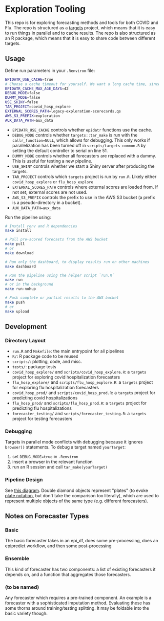 # Exploration Tooling

This repo is for exploring forecasting methods and tools for both COVID and Flu.
The repo is structured as a [targets](https://docs.ropensci.org/targets/) project, which means that it is easy to run things in parallel and to cache results.
The repo is also structured as an R package, which means that it is easy to share code between different targets.

## Usage

Define run parameters in your `.Renviron` file:

```sh
EPIDATR_USE_CACHE=true
# Choose a cache timeout for yourself. We want a long cache time, since we work with historical data.
EPIDATR_CACHE_MAX_AGE_DAYS=42
DEBUG_MODE=false
DUMMY_MODE=false
USE_SHINY=false
TAR_PROJECT=covid_hosp_explore
EXTERNAL_SCORES_PATH=legacy-exploration-scorecards.qs
AWS_S3_PREFIX=exploration
AUX_DATA_PATH=aux_data
```

- `EPIDATR_USE_CACHE` controls whether `epidatr` functions use the cache.
- `DEBUG_MODE` controls whether `targets::tar_make` is run with the `callr_function=NULL`, which allows for debugging. This only works if parallelization has been turned off in `scripts/targets-common.R` by setting the default controller to serial on line 51.
- `DUMMY_MODE` controls whether all forecasters are replaced with a dummy. This is useful for testing a new pipeline.
- `USE_SHINY` controls whether we start a Shiny server after producing the targets.
- `TAR_PROJECT` controls which `targets` project is run by `run.R`. Likely either `covid_hosp_explore` or `flu_hosp_explore`
- `EXTERNAL_SCORES_PATH` controls where external scores are loaded from. If not set, external scores are not used.
- `AWS_S3_PREFIX` controls the prefix to use in the AWS S3 bucket (a prefix is a pseudo-directory in a bucket).
- `AUX_DATA_PATH=aux_data`

Run the pipeline using:

```sh
# Install renv and R dependencies
make install

# Pull pre-scored forecasts from the AWS bucket
make pull
# or
make download

# Run only the dashboard, to display results run on other machines
make dashboard

# Run the pipeline using the helper script `run.R`
make run
# or in the background
make run-nohup

# Push complete or partial results to the AWS bucket
make push
# or
make upload
```

## Development

### Directory Layout

- `run.R` and `Makefile`: the main entrypoint for all pipelines
- `R/`: R package code to be reused
- `scripts/`: plotting, code, and misc.
- `tests/`: package tests
- `covid_hosp_explore/` and `scripts/covid_hosp_explore.R`: a `targets` project for exploring covid hospitalization forecasters
- `flu_hosp_explore/` and `scripts/flu_hosp_explore.R`: a `targets` project for exploring flu hospitalization forecasters
- `covid_hosp_prod/` and `scripts/covid_hosp_prod.R`: a `targets` project for predicting covid hospitalizations
- `flu_hosp_prod/` and `scripts/flu_hosp_prod.R`: a `targets` project for predicting flu hospitalizations
- `forecaster_testing/` and `scripts/forecaster_testing.R`: a `targets` project for testing forecasters

### Debugging

Targets in parallel mode conflicts with debugging because it ignores `browser()` statements. To debug a target named `yourTarget`:

1. set `DEBUG_MODE=true` in `.Renviron`
2. insert a browser in the relevant function
3. run an R session and call `tar_make(yourTarget)`

### Pipeline Design

See [this diagram](https://excalidraw.com/#json=AmMzzAKxSF5rz1dvuDJxj,0b53_5Ro6xwm13uQXrIGMQ).
Double diamond objects represent "plates" (to evoke [plate notation](https://en.wikipedia.org/wiki/Plate_notation), but don't take the comparison too literally), which are used to represent multiple objects of the same type (e.g. different forecasters).

## Notes on Forecaster Types

### Basic

The basic forecaster takes in an epi_df, does some pre-processing, does an epipredict workflow, and then some post-processing

### Ensemble

This kind of forecaster has two components: a list of existing forecasters it depends on, and a function that aggregates those forecasters.

### (to be named)

Any forecaster which requires a pre-trained component. An example is a forecaster with a sophisticated imputation method. Evaluating these has some thorns around training/testing splitting. It may be foldable into the basic variety though.
